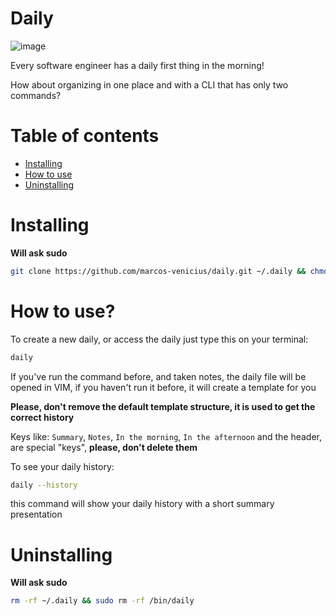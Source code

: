 # Daily

![image](https://github.com/marcos-venicius/daily/assets/94018427/630c6731-d667-47b0-b677-a947892ce254)


Every software engineer has a daily first thing in the morning!

How about organizing in one place and with a CLI that has only two commands?

# Table of contents

- [Installing](#installing)
- [How to use](#how-to-use)
- [Uninstalling](#uninstalling)

# Installing

**Will ask sudo**

```bash
git clone https://github.com/marcos-venicius/daily.git ~/.daily && chmod u+x ~/.daily/main.py && sudo ln -s ~/.daily/main.py /bin/daily && clear && daily --help
```

# How to use?

To create a new daily, or access the daily just type this on your terminal:

```bash
daily
```

If you've run the command before, and taken notes, the daily file will be opened in VIM, if you haven't run it before, it will create a template for you

**Please, don't remove the default template structure, it is used to get the correct history**

Keys like: `Summary`, `Notes`, `In the morning`, `In the afternoon` and the header, are special "keys", **please, don't delete them**

To see your daily history:

```bash
daily --history
```

this command will show your daily history with a short summary presentation

# Uninstalling

**Will ask sudo**

```bash
rm -rf ~/.daily && sudo rm -rf /bin/daily
```
